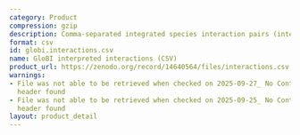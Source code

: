 ```yaml
---
category: Product
compression: gzip
description: Comma-separated integrated species interaction pairs (interpreted names)
format: csv
id: globi.interactions.csv
name: GloBI interpreted interactions (CSV)
product_url: https://zenodo.org/record/14640564/files/interactions.csv.gz
warnings:
- File was not able to be retrieved when checked on 2025-09-27_ No Content-Length
  header found
- File was not able to be retrieved when checked on 2025-09-25_ No Content-Length
  header found
layout: product_detail
---
```


